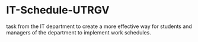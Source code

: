 # IT-Schedule-UTRGV
task from the IT department to create a more effective way for students and managers of the department to implement work schedules.​
